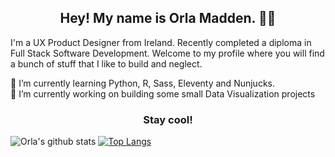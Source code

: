 <h2 align="center">Hey! My name is Orla Madden. 👋🤓</h2>
<p>I'm a UX Product Designer from Ireland. Recently completed a diploma in Full Stack Software Development. Welcome to my profile where you will find a bunch of stuff that I like to build and neglect.</p>

🌱 I’m currently learning Python, R, Sass, Eleventy and Nunjucks.  
🔭 I’m currently working on building some small Data Visualization projects

<h3 align="center">Stay cool!</h3>

![Orla's github stats](https://github-readme-stats.vercel.app/api?username=orlamadden&show_icons=true&theme=slateorange) [![Top Langs](https://github-readme-stats.vercel.app/api/top-langs/?username=orlamadden&layout=compact&theme=slateorange)](https://github.com/orlamadden/github-readme-stats)

<!--
**orlamadden/orlamadden** is a ✨ _special_ ✨ repository because its `README.md` (this file) appears on your GitHub profile.

Here are some ideas to get you started:

- 🔭 I’m currently working on ...
- 🌱 I’m currently learning ...
- 👯 I’m looking to collaborate on ...
- 🤔 I’m looking for help with ...
- 💬 Ask me about ...
- 📫 How to reach me: ...
- 😄 Pronouns: ...
- ⚡ Fun fact: ...
-->
